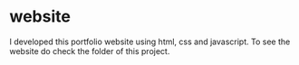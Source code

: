 # website
I developed this portfolio website using html, css and javascript. To see the website do check the folder of this project.
